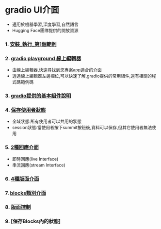 # gradio UI介面
- 適用於機器學習,深度學習,自然語言
- Hugging Face團隊提供的開放資源

### 1. [安裝_執行_第1個範例](./quickstart)

### 2. [gradio playground 線上編輯器](https://www.gradio.app/playground)

- 由線上編輯器,快速尋找到您專案app適合的介面
- 透過線上編輯器左邊欄位,可以快速了解,gradio提供的常用組件,還有相關的程式碼範例碼

### 3. [gradio提供的基本組件說明](https://www.gradio.app/docs/gradio/interface)

### 4. [保存使用者狀態](./interface_state)
- 全域狀態:所有使用者可以共用的狀態
- session狀態:當使用者按下summit按鈕後,資料可以保存,但其它使用者無法使用

### 5. [2種回應介面](./reactive_Interface)
- 即時回應(live Interface)
- 串流回應(stream Interface)

### 6. [4種版面介面](./four_kinds_of_interface)

### 7. [blocks類別介面](./building_with_blocks)

### 8. [版面控制](./interface_state)

### 9. [保存Blocks內的狀態]





